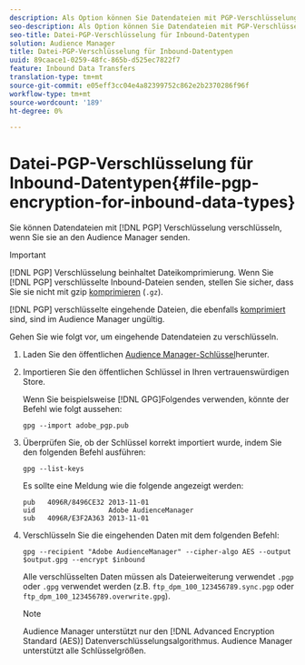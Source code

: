 ```yaml
---
description: Als Option können Sie Datendateien mit PGP-Verschlüsselung verschlüsseln, wenn Sie sie an Audience Manager senden.
seo-description: Als Option können Sie Datendateien mit PGP-Verschlüsselung verschlüsseln, wenn Sie sie an Audience Manager senden.
seo-title: Datei-PGP-Verschlüsselung für Inbound-Datentypen
solution: Audience Manager
title: Datei-PGP-Verschlüsselung für Inbound-Datentypen
uuid: 89caace1-0259-48fc-865b-d525ec7822f7
feature: Inbound Data Transfers
translation-type: tm+mt
source-git-commit: e05eff3cc04e4a82399752c862e2b2370286f96f
workflow-type: tm+mt
source-wordcount: '189'
ht-degree: 0%

---
```



# Datei-PGP-Verschlüsselung für Inbound-Datentypen{#file-pgp-encryption-for-inbound-data-types}

Sie können Datendateien mit [!DNL PGP] Verschlüsselung verschlüsseln, wenn Sie sie an den Audience Manager senden.

<!-- c_encryption.xml -->

>[!IMPORTANT]
>
>[!DNL PGP] Verschlüsselung beinhaltet Dateikomprimierung. Wenn Sie [!DNL PGP] verschlüsselte Inbound-Dateien senden, stellen Sie sicher, dass Sie sie nicht mit gzip [komprimieren](../../../integration/sending-audience-data/batch-data-transfer-explained/inbound-file-compression.md) (`.gz`).
>
>[!DNL PGP] verschlüsselte eingehende Dateien, die ebenfalls [komprimiert](../../../integration/sending-audience-data/batch-data-transfer-explained/inbound-file-compression.md) sind, sind im Audience Manager ungültig.

Gehen Sie wie folgt vor, um eingehende Datendateien zu verschlüsseln.

1. Laden Sie den öffentlichen [Audience Manager-Schlüssel](./assets/adobe_pgp.pub)herunter.
2. Importieren Sie den öffentlichen Schlüssel in Ihren vertrauenswürdigen Store.

   Wenn Sie beispielsweise [!DNL GPG]Folgendes verwenden, könnte der Befehl wie folgt aussehen:

   `gpg --import adobe_pgp.pub`

3. Überprüfen Sie, ob der Schlüssel korrekt importiert wurde, indem Sie den folgenden Befehl ausführen:

   `gpg --list-keys`

   Es sollte eine Meldung wie die folgende angezeigt werden:

   ```
   pub   4096R/8496CE32 2013-11-01
   uid                  Adobe AudienceManager
   sub   4096R/E3F2A363 2013-11-01
   ```

4. Verschlüsseln Sie die eingehenden Daten mit dem folgenden Befehl:

   `gpg --recipient "Adobe AudienceManager" --cipher-algo AES --output $output.gpg --encrypt $inbound`

   Alle verschlüsselten Daten müssen als Dateierweiterung verwendet `.pgp` oder `.gpg` verwendet werden (z.B. `ftp_dpm_100_123456789.sync.pgp` oder `ftp_dpm_100_123456789.overwrite.gpg`).

   >[!NOTE]
   >
   >Audience Manager unterstützt nur den [!DNL Advanced Encryption Standard (AES)] Datenverschlüsselungsalgorithmus. Audience Manager unterstützt alle Schlüsselgrößen.
